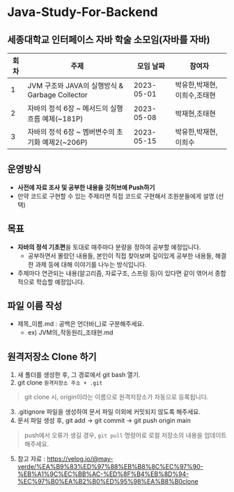 # Java-Study-For-Backend
## 세종대학교 인터페이스 자바 학술 소모임(자바를 자바)

| 회차  | 주제                                     | 모임 날짜      | 참여자           |
|-----|----------------------------------------|------------|---------------|
| 1   | JVM 구조와 JAVA의 실행방식 & Garbage Collector | 2023-05-01 | 박유한,박재현,이희수,조태현 |
| 2   | 자바의 정석 6장 ~ 메서드의 실행흐름 예제(~181P)        | 2023-05-08 | 박재현,조태현       |
| 3   | 자바의 정석 6장 ~ 멤버변수의 초기화 예제2(~206P)       | 2023-05-15 | 박유한,박재현,이희수   |

## 운영방식
- **사전에 자료 조사 및 공부한 내용을 깃허브에 Push하기**
- 만약 코드로 구현할 수 있는 주제라면 직접 코드로 구현해서 조원분들에게 설명 (선택)

## 목표
- **자바의 정석 기초편**을 토대로 매주마다 분량을 정하여 공부할 예정입니다.
  - 공부하면서 몰랐던 내용들, 본인이 직접 찾아보며 깊이있게 공부한 내용들, 해결한 과제 등에 대해 이야기를 나누는 방식입니다.
- 주제마다 연관되는 내용(알고리즘, 자료구조, 스프링 등)이 있다면 같이 엮어서 종합적으로 학습할 예정입니다.

## 파일 이름 작성
- 제목_이름.md : 공백은 언더바(_)로 구분해주세요.
    - ex) JVM의_작동원리_조태현.md 

## 원격저장소 Clone 하기
1. 새 폴더를 생성한 후, 그 경로에서 git bash 열기.
2. git clone `원격저장소 주소 + .git`
> git clone 시, origin이라는 이름으로 원격저장소가 자동으로 등록됩니다.
3. .gitignore 파일을 생성하여 문서 파일 이외에 커밋되지 않도록 해주세요.
4. 문서 파일 생성 후, git add -> git commit -> git push origin main
> push에서 오류가 생길 경우, `git pull` 명령어로 로컬 저장소의 내용을 업데이트 해주세요.
5. 참고 자료 : https://velog.io/@may-verde/%EA%B9%83%ED%97%88%EB%B8%8C%EC%97%90-%EB%A1%9C%EC%BB%AC-%ED%8F%B4%EB%8D%94-%EC%97%B0%EA%B2%B0%ED%95%98%EA%B8%B0clone
